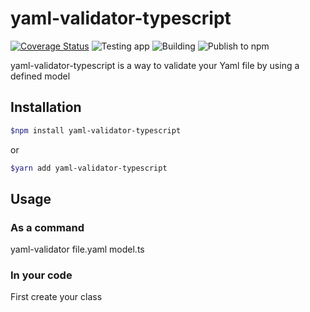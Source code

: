 # yaml-validator-typescript

[![Coverage Status](https://coveralls.io/repos/github/Milihhard/yaml-validator-typescript/badge.svg?branch=master)](https://coveralls.io/github/Milihhard/yaml-validator-typescript?branch=master) ![Testing app](https://github.com/Milihhard/yaml-validator-typescript/workflows/Testing%20app/badge.svg) ![Building](https://github.com/Milihhard/yaml-validator-typescript/workflows/Building/badge.svg) ![Publish to npm](https://github.com/Milihhard/yaml-validator-typescript/workflows/Publish%20to%20npm/badge.svg)

yaml-validator-typescript is a way to validate your Yaml file by using a defined model

## Installation

```bash
$npm install yaml-validator-typescript
```

or

```bash
$yarn add yaml-validator-typescript
```

## Usage

### As a command

yaml-validator file.yaml model.ts

### In your code

First create your class

```typescript
```
